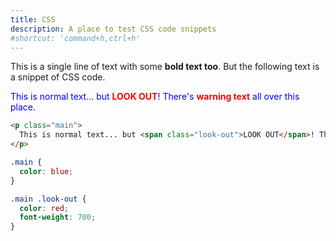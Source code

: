 ```yaml
---
title: CSS
description: A place to test CSS code snippets
#shortcut: 'command+h,ctrl+h'
---
```


This is a single line of text with some **bold text too**. But the following text is a snippet of CSS code.

<style>
.main { color:blue; }
.main .look-out { color:red; font-weight:700; }
</style>
<p class="main">
  This is normal text... but <span class="look-out">LOOK OUT</span>! There's <span class="look-out">warning text</span> all over this place.
</p>

```html
<p class="main">
  This is normal text... but <span class="look-out">LOOK OUT</span>! There's <span class="look-out">warning text</span> all over this place.
</p>
```

```css
.main {
  color: blue;
}

.main .look-out {
  color: red;
  font-weight: 700;
}
```
